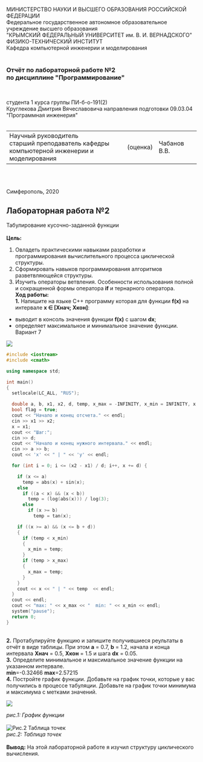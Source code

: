 МИНИСТЕРСТВО НАУКИ  И ВЫСШЕГО ОБРАЗОВАНИЯ РОССИЙСКОЙ ФЕДЕРАЦИИ  
Федеральное государственное автономное образовательное учреждение высшего образования  
"КРЫМСКИЙ ФЕДЕРАЛЬНЫЙ УНИВЕРСИТЕТ им. В. И. ВЕРНАДСКОГО"  
ФИЗИКО-ТЕХНИЧЕСКИЙ ИНСТИТУТ  
Кафедра компьютерной инженерии и моделирования
<br/><br/>

### Отчёт по лабораторной работе №2<br/> по дисциплине "Программирование"
<br/>

студента 1 курса группы ПИ-б-о-191(2)  
Круглекова Дмитрия Вячеславовича
направления подготовки 09.03.04 "Программная инженерия"  
<br/>

<table>
<tr><td>Научный руководитель<br/> старший преподаватель кафедры<br/> компьютерной инженерии и моделирования</td>
<td>(оценка)</td>
<td>Чабанов В.В.</td>
</tr>
</table>
<br/><br/>

Симферополь, 2020

## Лабораторная работа №2
Табулирование кусочно-заданной функции\
\
**Цель:** 
1. Овладеть практическими навыками разработки и программирования вычислительного процесса циклической структуры.
2. Сформировать навыков программирования алгоритмов разветвляющейся структуры.
3. Изучить операторы ветвления. Особенности использования полной и сокращенной формы оператора **if** и тернарного оператора.
\
**Ход работы:**\
**1\.** Напишите на языке С++ программу которая для функции **f(x)** на интервале **x ∈ [Xнач; Xкон]**:
* выводит в консоль значения функции **f(x)** с шагом **dx**;
* определяет максимальное и минимальное значение функции.\
Вариант 7

![](https://neroid.ru/wp-content/uploads/2020/02/pic07.png)


```C++
#include <iostream>
#include <cmath>

using namespace std;

int main() 
{
  setlocale(LC_ALL, "RUS");

  double a, b, x1, x2, d, temp, x_max = -INFINITY, x_min = INFINITY, x;
  bool flag = true;
  cout << "Начало и конец отсчета." << endl;
  cin >> x1 >> x2;
  x = x1;
  cout << "Шаг:";
  cin >> d;
  cout << "Начало и конец нужного интервала." << endl;
  cin >> a >> b;
  cout << 'x' << " | " << 'y' << endl;

  for (int i = 0; i <= (x2 - x1) / d; i++, x += d) {

    if (x <= a)
      temp = abs(x) + sin(x);
    else
      if ((a < x) && (x < b)) 
        temp = (log(abs(x))) / log(3);
      else 
        if (x >= b)
          temp = tan(x);

    if ((x >= a) && (x <= b + d))
    {
      if (temp < x_min)
      {
        x_min = temp;
      }
      if (temp > x_max)
      {
        x_max = temp;
      }
    }
    cout << x << " | " << temp  << endl;
  }
  cout << endl;
  cout << "max: " << x_max << "  min: " << x_min << endl;
  system("pause");
  return 0;
}

```
\
**2\.** Протабулируйте функцию и запишите получившиеся реультаты в отчёт в виде таблицы.
При этом **a** = 0.7, **b** = 1.2, начала и конца интервала **Xнач** = 0.5, **Xкон** = 1.5 и шага **dx** = 0.05.\
**3\.** Определите минимальное и максимальное значение функции на указанном интервале.\
**min**=-0.32466  **max**=2.57215\
**4\.** Постройте график функции. Добавьте на график точки, которые у вас получились в процессе табуляции.
Добавьте на график точки минимума и максимума с метками значений.

![](/image/af.png)

*рис.1: График функции*\
\
![Рис.2 Таблица точек](\image\Table.png)\
*рис.2: Таблица точек*\
\
**Вывод:** На этой лабораторной работе я изучил структуру циклического вычисления.


